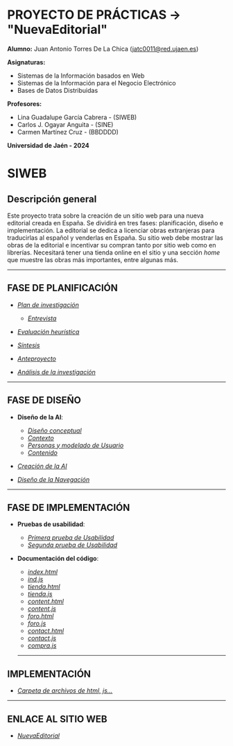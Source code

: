 # PROYECTO DE PRÁCTICAS -> "NuevaEditorial"
**Alumno:** Juan Antonio Torres De La Chica (jatc0011@red.ujaen.es)

**Asignaturas:** 
  - Sistemas de la Información basados en Web
  - Sistemas de la Información para el Negocio Electrónico
  - Bases de Datos Distribuidas

**Profesores:**
  - Lina Guadalupe García Cabrera - (SIWEB)
  - Carlos J. Ogayar Anguita - (SINE)
  - Carmen Martínez Cruz - (BBDDDD)

**Universidad de Jaén - 2024**

# SIWEB

## Descripción general

Este proyecto trata sobre la creación de un sitio web para una nueva editorial creada en España. Se dividirá en tres fases: planificación, diseño e implementación. La editorial se dedica a licenciar obras extranjeras para traducirlas al español y venderlas en España. Su sitio web debe mostrar las obras de la editorial e incentivar su compran tanto por sitio web como en librerías. Necesitará tener una tienda online en el sitio y una sección *home* que muestre las obras más importantes, entre algunas más.

---

## FASE DE PLANIFICACIÓN

- _[Plan de investigación](/documentos/plan_de_investigación.md)_
  - _[Entrevista](/documentos/entrevista.md)_

- _[Evaluación heurística](/documentos/evaluacion.md)_

- _[Síntesis](/documentos/sintesis.md)_

- _[Anteproyecto](/documentos/anteproyecto.md)_

- _[Análisis de la investigación](/documentos/analisis.md)_

---

## FASE DE DISEÑO

- **Diseño de la AI**:
  - _[Diseño conceptual](/documentos/diseño_conceptual.md)_
  - _[Contexto](/documentos/contexto.md)_
  - _[Personas y modelado de Usuario](/documentos/personas.md)_
  - _[Contenido](/documentos/contenidos.md)_
    
- _[Creación de la AI](/documentos/creacionAI.md)_

- _[Diseño de la Navegación](/documentos/navegacion.md)_

--- 

## FASE DE IMPLEMENTACIÓN

- **Pruebas de usabilidad**:
  - _[Primera prueba de Usabilidad](/documentos/usabilidad.md)_
  - _[Segunda prueba de Usabilidad](/documentos/usabilidad2.md)_
- **Documentación del código**:
  - _[index.html](/documentos/documentacion/index.md)_
  - _[ind.js](/documentos/documentacion/ind.md)_
  - _[tienda.html](/documentos/documentacion/tienda.md)_
  - _[tienda.js](/documentos/documentacion/tienda2.md)_
  - _[content.html](/documentos/documentacion/content.md)_
  - _[content.js](/documentos/documentacion/content2.md)_
  - _[foro.html](/documentos/documentacion/foro.md)_
  - _[foro.js](/documentos/documentacion/foro2.md)_
  - _[contact.html](/documentos/documentacion/contact.md)_
  - _[contact.js](/documentos/documentacion/contact2.md)_
  - _[compra.js](/documentos/documentacion/compra.md)_

  ---
  
## IMPLEMENTACIÓN

- _[Carpeta de archivos de html, js...](/sitioweb)_

---

## ENLACE AL SITIO WEB

- _[NuevaEditorial](https://juanan151.github.io/)_
